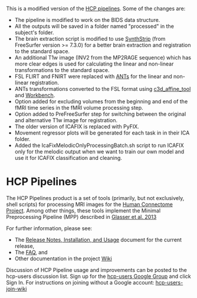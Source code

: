 This is a modified version of the [HCP pipelines][HCPpipelines]. Some of the changes are:
* The pipeline is modified to work on the BIDS data structure.
* All the outputs will be saved in a folder named "processed" in the subject's folder.
* The brain extraction script is modified to use [SynthStrip][synthstrip] (from FreeSurfer version >= 7.3.0) for a better brain extraction and registration to the standard space.
* An additional T1w image (INV2 from the MP2RAGE sequence) which has more clear edges is used for calculating the linear and non-linear transformations to the standard space.
* FSL FLIRT and FNIRT were replaced with [ANTs][ants] for the linear and non-linear registration. 
* ANTs transformations converted to the FSL format using [c3d_affine_tool][c3d_affine] and [Workbench][wb].
* Option added for excluding volumes from the beginning and end of the fMRI time series in the fMRI volume processing step.
* Option added to PreFreeSurfer step for switching between the original and alternative T1w image for registration.
* The older version of ICAFIX is replaced with PyFIX.
* Movement regressor plots will be generated for each task in in their ICA folder.
* Added the IcaFixMelodicOnlyProcessingBatch.sh script to run ICAFIX only for the melodic output when we want to train our own model and use it for ICAFIX classification and cleaning.

# HCP Pipelines 

The HCP Pipelines product is a set of tools (primarily, but not exclusively,
shell scripts) for processing MRI images for the [Human Connectome Project][HCP]. 
Among other things, these tools implement the Minimal Preprocessing Pipeline 
(MPP) described in [Glasser et al. 2013][GlasserEtAl]

For further information, please see:

* The [Release Notes, Installation, and Usage][release-install-use] document
  for the current release,
* The [FAQ][FAQ], and
* Other documentation in the project [Wiki][wiki]

Discussion of HCP Pipeline usage and improvements can be posted to the 
hcp-users discussion list. Sign up for the [hcp-users Google Group]
and click Sign In. For instructions on joining without a Google account: [hcp-users-join-wiki]


<!-- References -->

[HCP]: http://www.humanconnectome.org
[GlasserEtAl]: http://www.ncbi.nlm.nih.gov/pubmed/23668970
[release-install-use]: https://github.com/Washington-University/HCPpipelines/wiki/Installation-and-Usage-Instructions
[FAQ]: https://github.com/Washington-University/Pipelines/wiki/FAQ
[wiki]: https://github.com/Washington-University/Pipelines/wiki
[hcp-users Google Group]: https://groups.google.com/u/2/a/humanconnectome.org/g/hcp-users
[hcp-users-join-wiki]: https://wiki.humanconnectome.org/pages/viewpage.action?pageId=140509193
[synthstrip]: https://surfer.nmr.mgh.harvard.edu/docs/synthstrip/
[HCPpipelines]: https://github.com/Washington-University/HCPpipelines
[ants]: https://github.com/ANTsX/ANTsPy
[c3d_affine]: https://github.com/pyushkevich/c3d/tree/master
[wb]: https://www.humanconnectome.org/software/workbench-command/-convert-warpfield